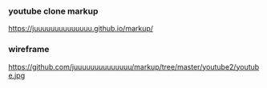 ### youtube clone markup
https://juuuuuuuuuuuuuu.github.io/markup/

### wireframe
https://github.com/juuuuuuuuuuuuuu/markup/tree/master/youtube2/youtube.jpg